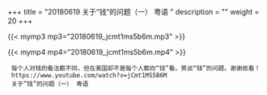 +++
title = "20180619  关于“钱”的问题（一） 粤语 "
description = ""
weight = 20
+++

{{< mymp3 mp3="20180619_jcmt1ms5b6m.mp3" >}}

{{< mymp4 mp4="20180619_jcmt1ms5b6m.mp4" >}}

     每个人对钱的看法都不同，但在美国却不是每个人都向“钱”看。笑谈“钱”的问题。谢谢收看！ 
     https://www.youtube.com/watch?v=jCmt1MS5B6M 
     关于“钱”的问题（一） 粤语 
